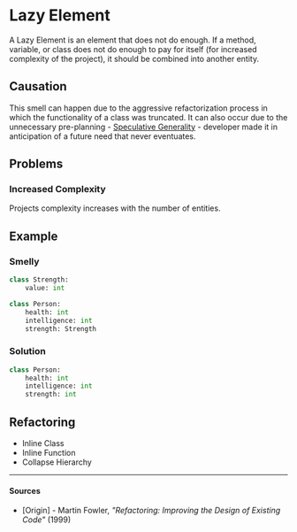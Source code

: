 # Lazy Element

A Lazy Element is an element that does not do enough. If a method, variable, or class does not do enough to pay for itself (for increased complexity of the project), it should be combined into another entity.

## Causation

This smell can happen due to the aggressive refactorization process in which the functionality of a class was truncated. It can also occur due to the unnecessary pre-planning - [Speculative Generality](./speculative-generality.md) - developer made it in anticipation of a future need that never eventuates.

## Problems

### **Increased Complexity**

Projects complexity increases with the number of entities.

## Example



### Smelly

```py
class Strength:
    value: int

class Person:
    health: int
    intelligence: int
    strength: Strength
```

### Solution

```py
class Person:
    health: int
    intelligence: int
    strength: int
```



## Refactoring

- Inline Class
- Inline Function
- Collapse Hierarchy

---

#### Sources

- [Origin] - Martin Fowler, _"Refactoring: Improving the Design of Existing Code"_ (1999)
